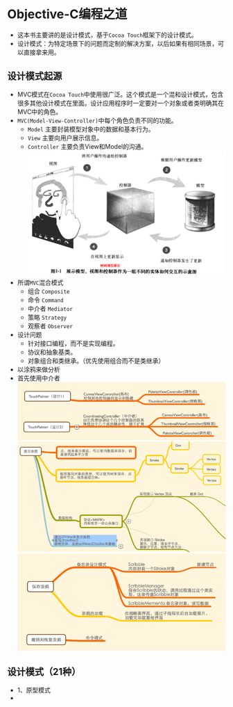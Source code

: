 # Objective-C编程之道
- 这本书主要讲的是设计模式，基于`Cocoa Touch`框架下的设计模式。
- 设计模式：为特定场景下的问题而定制的解决方案，以后如果有相同场景，可以直接拿来用。

## 设计模式起源
- MVC模式在`Cocoa Touch`中使用很广泛。这个模式是一个混和设计模式，包含很多其他设计模式在里面。设计应用程序时一定要对一个对象或者类明确其在MVC中的角色。
- `MVC(Model-View-Controller)`中每个角色负责不同的功能。
    - `Model` 主要封装模型对象中的数据和基本行为。
    - `View` 主要向用户展示信息。
    - `Controller` 主要负责View和Model的沟通。
![](Snip20151107_1.png)
- 所谓`MVC`混合模式
    - 组合 `Composite`
    - 命令 `Command`
    - 中介者 `Mediator`
    - 策略 `Strategy`
    - 观察者 `Observer`
- 设计问题
    - 针对接口编程，而不是实现编程。
    - 协议和抽象基类。
    - 对象组合和类继承。（优先使用组合而不是类继承）
- 以涂鸦来做分析
- 首先使用中介者
![](images/Snip20151108_3.png)
![](images/Snip20151108_4.png)
![](images/Snip20151108_6.png)

## 设计模式（21种）
- 1、原型模式
- 